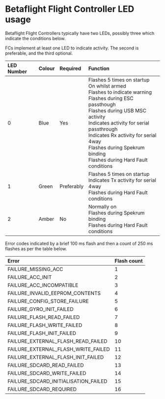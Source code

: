 # Betaflight Flight Controller LED usage

Betaflight Flight Controllers typically have two LEDs, possibly three which indicate the conditions below.

FCs implement at least one LED to indicate activity. The second is preferable, and the third optional. 

| LED Number | Colour | Required | Function |
| :-- | :-- | :-- | :-- |
| 0 | Blue | Yes | Flashes 5 times on startup<br>On whilst armed<br>Flashes to indicate warning<br>Flashes during ESC passthough<br>Flashes during USB MSC activity<br>Indicates activity for serial passthrough<br>Indicates Rx activity for serial 4way<br>Flashes during Spekrum binding<br>Flashes during Hard Fault conditions |
| 1 | Green | Preferably | Flashes 5 times on startup<br>Indicates Tx activity for serial 4way<br>Flashes during Hard Fault conditions |
| 2 | Amber | No | Normally on<br>Flashes during Spekrum binding<br>Flashes during Hard Fault conditions |

Error codes indicated by a brief 100 ms flash and then a count of 250 ms flashes as per the table below.

| Error | Flash count |
| :-- | :-- |
| FAILURE\_MISSING\_ACC | 1 |
| FAILURE\_ACC\_INIT | 2 |
| FAILURE\_ACC\_INCOMPATIBLE | 3 |
| FAILURE\_INVALID\_EEPROM\_CONTENTS | 4 |
| FAILURE\_CONFIG\_STORE\_FAILURE | 5 |
| FAILURE\_GYRO\_INIT\_FAILED | 6 |
| FAILURE\_FLASH\_READ\_FAILED | 7 |
| FAILURE\_FLASH\_WRITE\_FAILED | 8 |
| FAILURE\_FLASH\_INIT\_FAILED | 9 |
| FAILURE\_EXTERNAL\_FLASH\_READ\_FAILED | 10 |
| FAILURE\_EXTERNAL\_FLASH\_WRITE\_FAILED | 11 |
| FAILURE\_EXTERNAL\_FLASH\_INIT\_FAILED | 12 |
| FAILURE\_SDCARD\_READ\_FAILED | 13 |
| FAILURE\_SDCARD\_WRITE\_FAILED | 14 |
| FAILURE\_SDCARD\_INITIALISATION\_FAILED | 15 |
| FAILURE\_SDCARD\_REQUIRED | 16 |
